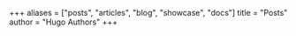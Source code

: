 +++
aliases = ["posts", "articles", "blog", "showcase", "docs"]
title = "Posts"
author = "Hugo Authors"
+++

